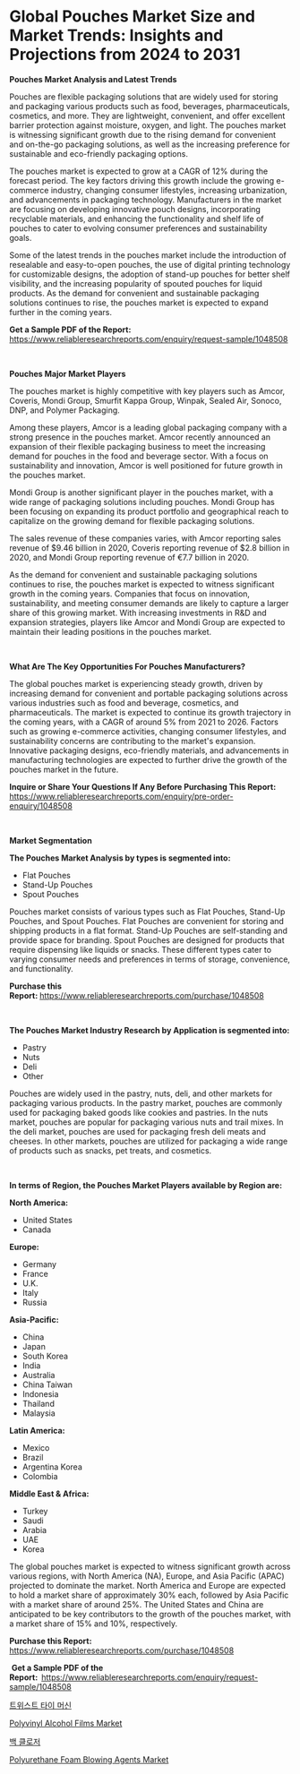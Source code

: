 <p><h1>Global Pouches Market Size and Market Trends: Insights and Projections from 2024 to 2031</h1></p><p><strong>Pouches Market Analysis and Latest Trends</strong></p>
<p><p>Pouches are flexible packaging solutions that are widely used for storing and packaging various products such as food, beverages, pharmaceuticals, cosmetics, and more. They are lightweight, convenient, and offer excellent barrier protection against moisture, oxygen, and light. The pouches market is witnessing significant growth due to the rising demand for convenient and on-the-go packaging solutions, as well as the increasing preference for sustainable and eco-friendly packaging options.</p><p>The pouches market is expected to grow at a CAGR of 12% during the forecast period. The key factors driving this growth include the growing e-commerce industry, changing consumer lifestyles, increasing urbanization, and advancements in packaging technology. Manufacturers in the market are focusing on developing innovative pouch designs, incorporating recyclable materials, and enhancing the functionality and shelf life of pouches to cater to evolving consumer preferences and sustainability goals.</p><p>Some of the latest trends in the pouches market include the introduction of resealable and easy-to-open pouches, the use of digital printing technology for customizable designs, the adoption of stand-up pouches for better shelf visibility, and the increasing popularity of spouted pouches for liquid products. As the demand for convenient and sustainable packaging solutions continues to rise, the pouches market is expected to expand further in the coming years.</p></p>
<p><strong>Get a Sample PDF of the Report:&nbsp;</strong> <a href="https://www.reliableresearchreports.com/enquiry/request-sample/1048508">https://www.reliableresearchreports.com/enquiry/request-sample/1048508</a></p>
<p>&nbsp;</p>
<p><strong>Pouches Major Market Players</strong></p>
<p><p>The pouches market is highly competitive with key players such as Amcor, Coveris, Mondi Group, Smurfit Kappa Group, Winpak, Sealed Air, Sonoco, DNP, and Polymer Packaging. </p><p>Among these players, Amcor is a leading global packaging company with a strong presence in the pouches market. Amcor recently announced an expansion of their flexible packaging business to meet the increasing demand for pouches in the food and beverage sector. With a focus on sustainability and innovation, Amcor is well positioned for future growth in the pouches market.</p><p>Mondi Group is another significant player in the pouches market, with a wide range of packaging solutions including pouches. Mondi Group has been focusing on expanding its product portfolio and geographical reach to capitalize on the growing demand for flexible packaging solutions.</p><p>The sales revenue of these companies varies, with Amcor reporting sales revenue of $9.46 billion in 2020, Coveris reporting revenue of $2.8 billion in 2020, and Mondi Group reporting revenue of €7.7 billion in 2020.</p><p>As the demand for convenient and sustainable packaging solutions continues to rise, the pouches market is expected to witness significant growth in the coming years. Companies that focus on innovation, sustainability, and meeting consumer demands are likely to capture a larger share of this growing market. With increasing investments in R&D and expansion strategies, players like Amcor and Mondi Group are expected to maintain their leading positions in the pouches market.</p></p>
<p>&nbsp;</p>
<p><strong>What Are The Key Opportunities For Pouches Manufacturers?</strong></p>
<p><p>The global pouches market is experiencing steady growth, driven by increasing demand for convenient and portable packaging solutions across various industries such as food and beverage, cosmetics, and pharmaceuticals. The market is expected to continue its growth trajectory in the coming years, with a CAGR of around 5% from 2021 to 2026. Factors such as growing e-commerce activities, changing consumer lifestyles, and sustainability concerns are contributing to the market's expansion. Innovative packaging designs, eco-friendly materials, and advancements in manufacturing technologies are expected to further drive the growth of the pouches market in the future.</p></p>
<p><strong>Inquire or Share Your Questions If Any Before Purchasing This Report:</strong> <a href="https://www.reliableresearchreports.com/enquiry/pre-order-enquiry/1048508">https://www.reliableresearchreports.com/enquiry/pre-order-enquiry/1048508</a></p>
<p>&nbsp;</p>
<p><strong>Market Segmentation</strong></p>
<p><strong>The Pouches Market Analysis by types is segmented into:</strong></p>
<p><ul><li>Flat Pouches</li><li>Stand-Up Pouches</li><li>Spout Pouches</li></ul></p>
<p><p>Pouches market consists of various types such as Flat Pouches, Stand-Up Pouches, and Spout Pouches. Flat Pouches are convenient for storing and shipping products in a flat format. Stand-Up Pouches are self-standing and provide space for branding. Spout Pouches are designed for products that require dispensing like liquids or snacks. These different types cater to varying consumer needs and preferences in terms of storage, convenience, and functionality.</p></p>
<p><strong>Purchase this Report:&nbsp;</strong><a href="https://www.reliableresearchreports.com/purchase/1048508">https://www.reliableresearchreports.com/purchase/1048508</a></p>
<p>&nbsp;</p>
<p><strong>The Pouches Market Industry Research by Application is segmented into:</strong></p>
<p><ul><li>Pastry</li><li>Nuts</li><li>Deli</li><li>Other</li></ul></p>
<p><p>Pouches are widely used in the pastry, nuts, deli, and other markets for packaging various products. In the pastry market, pouches are commonly used for packaging baked goods like cookies and pastries. In the nuts market, pouches are popular for packaging various nuts and trail mixes. In the deli market, pouches are used for packaging fresh deli meats and cheeses. In other markets, pouches are utilized for packaging a wide range of products such as snacks, pet treats, and cosmetics.</p></p>
<p>&nbsp;</p>
<p><strong>In terms of Region, the Pouches Market Players available by Region are:</strong></p>
<p>
    <p> <strong> North America: </strong>
        <ul>
            <li>United States</li>
            <li>Canada</li>
        </ul>
        </p> 
    <p> <strong> Europe: </strong>
        <ul>
            <li>Germany</li>
            <li>France</li>
            <li>U.K.</li>
            <li>Italy</li>
            <li>Russia</li>
        </ul>
        </p> 
    <p> <strong> Asia-Pacific: </strong>
        <ul>
            <li>China</li>
            <li>Japan</li>
            <li>South Korea</li>
            <li>India</li>
            <li>Australia</li>
            <li>China Taiwan</li>
            <li>Indonesia</li>
            <li>Thailand</li>
            <li>Malaysia</li>
        </ul>
        </p> 
    <p> <strong> Latin America: </strong>
        <ul>
            <li>Mexico</li>
            <li>Brazil</li>
            <li>Argentina Korea</li>
            <li>Colombia</li>
        </ul>
        </p> 
    <p> <strong> Middle East & Africa: </strong>
        <ul>
            <li>Turkey</li>
            <li>Saudi</li>
            <li>Arabia</li>
            <li>UAE</li>
            <li>Korea</li>
        </ul>
    </p>
    </p>
<p><p>The global pouches market is expected to witness significant growth across various regions, with North America (NA), Europe, and Asia Pacific (APAC) projected to dominate the market. North America and Europe are expected to hold a market share of approximately 30% each, followed by Asia Pacific with a market share of around 25%. The United States and China are anticipated to be key contributors to the growth of the pouches market, with a market share of 15% and 10%, respectively.</p></p>
<p><strong>Purchase this Report: </strong><a href="https://www.reliableresearchreports.com/purchase/1048508">https://www.reliableresearchreports.com/purchase/1048508</a></p>
<p>&nbsp;<strong>Get a Sample PDF of the Report:&nbsp;&nbsp;</strong><a href="https://www.reliableresearchreports.com/enquiry/request-sample/1048508">https://www.reliableresearchreports.com/enquiry/request-sample/1048508</a></p>
<p><strong></strong></p>
<p><p><a href="https://medium.com/@mujgankortalih/%ED%9C%98%EC%9E%A5-%ED%83%80%EC%9D%B4-%EA%B8%B0%EA%B3%84-%EC%8B%9C%EC%9E%A5-%EC%84%B1%EA%B3%B5%EC%A0%81%EC%9D%B8-%EB%B9%84%EC%A6%88%EB%8B%88%EC%8A%A4-%EC%A0%84%EB%9E%B5%EC%9D%98-%EC%97%B4%EC%87%A0-2031%EB%85%84%EA%B9%8C%EC%A7%80-%EC%98%88%EC%B8%A1-3818a4c63fb4">트위스트 타이 머신</a></p><p><a href="https://github.com/peachesmcdowel1/Market-Research-Report-List-1/blob/main/polyvinyl-alcohol-films-market.md">Polyvinyl Alcohol Films Market</a></p><p><a href="https://medium.com/@mujgankortalih/%EA%B0%80%EB%B0%A9-%EC%9E%A0%EA%B8%88-%EC%8B%9C%EC%9E%A5-2031%EB%85%84%EA%B9%8C%EC%A7%80%EC%9D%98-%EB%8F%99%ED%96%A5-%EC%98%88%EC%B8%A1-%EB%B0%8F-%EA%B2%BD%EC%9F%81-%EB%B6%84%EC%84%9D-39913c50ad17">백 클로저</a></p><p><a href="https://github.com/redneck06/Market-Research-Report-List-2/blob/main/polyurethane-foam-blowing-agents-market.md">Polyurethane Foam Blowing Agents Market</a></p></p>